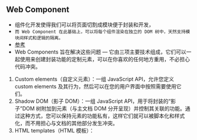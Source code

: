 ## Web Component
* 组件化开发使得我们可以将页面切割成模块便于封装和开发，
* `而 Web Component 在此基础上，可以将每个组件渲染在独立的 DOM 树中，天然支持模块间样式和逻辑的隔离。`
* [参考]("https://codesandbox.io/s/snowy-darkness-jmdip7?file=/index.html")
* Web Components 旨在解决这些问题 — 它由三项主要技术组成，它们可以一起使用来创建封装功能的定制元素，可以在你喜欢的任何地方重用，不必担心代码冲突。
1. Custom elements（自定义元素）：一组 JavaScript API，允许您定义 custom elements 及其行为，然后可以在您的用户界面中按照需要使用它们。
2. Shadow DOM（影子 DOM）：一组 JavaScript API，用于将封装的“影子”DOM 树附加到元素（与主文档 DOM 分开呈现）并控制其关联的功能。通过这种方式，您可以保持元素的功能私有，这样它们就可以被脚本化和样式化，而不用担心与文档的其他部分发生冲突。
3. HTML templates（HTML 模板）： <template> 和 <slot> 元素使您可以编写不在呈现页面中显示的标记模板。然后它们可以作为自定义元素结构的基础被多次重用。


#### Custom Elements
* 一组 Javascript API，允许您定义 Custom Elements 及其行为，然后在您的用户界面中按照需要使用它们。
```ts
// custom button
class CustomButton extends HTMLElement {
  constructor() {
    super();
    const button = document.createElement("button");
    button.innerText = this.getAttribute("name") || "custom button";
    button.disabled = true;
    this.appendChild(button);
  }
}

window.customElements.define("custom-button", CustomButton);
```

#### shadow dom
* shadow dom其实早在iframe中就已经出现。相当于iframe里面的DOM Tree，是独立于文档流之外的DOM Tree ，有点像是BFC
* `但是shadow dom的元素不存在样式污染，样式可以随心所欲，并且里面的元素样式变化不会触发外部的样式回流和重绘`
```html
<!DOCTYPE html>
<html lang="en">
<head>
    <meta charset="UTF-8">
    <meta http-equiv="X-UA-Compatible" content="IE=edge">
    <meta name="viewport" content="width=device-width, initial-scale=1.0">
    <title>Document</title>
</head>
<script>
    customElements.define('shadow-test', class extends HTMLElement {
        connectedCallback() {
            const shadow = this.attachShadow({mode: 'closed'});
            shadow.innerHTML = "这是Shadow DOM元素"
            const div = document.createElement("div")
            div.innerHTML = "这是Light DOM元素"
            this.append(div)
        }
    });
</script>
<body>
<!--添加这个shadow-dom元素-->
<shadow-test/>
</body>
</html>
```

#### template
* 当您必须在网页上重复使用相同的标记结构时，使用某种模板而不是一遍又一遍地重复相同的结构是有意义的。以前这是可行的，但 HTML <template> 元素使它更容易实现 (这在现代浏览器中得到了很好的支持)。
* `此元素及其内容不会在 DOM 中呈现，但仍可使用 JavaScript 去引用它。`
```html
<!DOCTYPE html>
<html lang="en">
<head>
    <meta charset="UTF-8">
    <meta http-equiv="X-UA-Compatible" content="IE=edge">
    <meta name="viewport" content="width=device-width, initial-scale=1.0">
    <title>Document</title>
</head>
<body>
<template id="test">
     <div>i am a template</div>
</template>
<script>
    const template = document.getElementById('test')
    document.body.appendChild(template.content)
</script>
</body>
</html>
```

